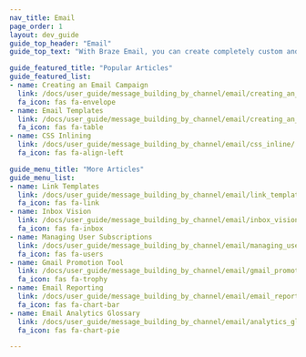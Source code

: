 ```yaml
---
nav_title: Email
page_order: 1
layout: dev_guide
guide_top_header: "Email"
guide_top_text: "With Braze Email, you can create completely custom and personalized email messages in either Campaigns or Canvas that will grab your user's attention fast. Check out the articles below to learn more."

guide_featured_title: "Popular Articles"
guide_featured_list:
- name: Creating an Email Campaign
  link: /docs/user_guide/message_building_by_channel/email/creating_an_email_campaign/
  fa_icon: fas fa-envelope
- name: Email Templates
  link: /docs/user_guide/message_building_by_channel/email/creating_an_email_template/
  fa_icon: fas fa-table
- name: CSS Inlining
  link: /docs/user_guide/message_building_by_channel/email/css_inline/
  fa_icon: fas fa-align-left

guide_menu_title: "More Articles"
guide_menu_list:
- name: Link Templates
  link: /docs/user_guide/message_building_by_channel/email/link_templates/
  fa_icon: fas fa-link
- name: Inbox Vision
  link: /docs/user_guide/message_building_by_channel/email/inbox_vision/
  fa_icon: fas fa-inbox
- name: Managing User Subscriptions
  link: /docs/user_guide/message_building_by_channel/email/managing_user_subscriptions/
  fa_icon: fas fa-users
- name: Gmail Promotion Tool
  link: /docs/user_guide/message_building_by_channel/email/gmail_promotions_tab/
  fa_icon: fas fa-trophy
- name: Email Reporting
  link: /docs/user_guide/message_building_by_channel/email/email_reporting/
  fa_icon: fas fa-chart-bar
- name: Email Analytics Glossary
  link: /docs/user_guide/message_building_by_channel/email/analytics_glossary/
  fa_icon: fas fa-chart-pie

---
```

